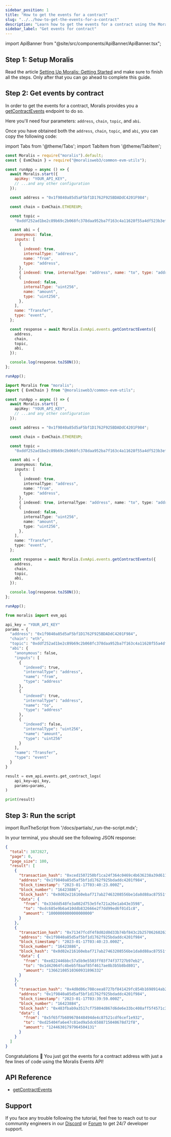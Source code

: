 ```yaml
---
sidebar_position: 1
title: "How to get the events for a contract"
slug: "../../how-to-get-the-events-for-a-contract"
description: "Learn how to get the events for a contract using the Moralis Events API."
sidebar_label: "Get events for contract"
---
```


import ApiBanner from "@site/src/components/ApiBanner/ApiBanner.tsx";

<ApiBanner />

## Step 1: Setup Moralis

Read the article [Setting Up Moralis: Getting Started](/web3-data-api/evm/get-your-api-key) and make sure to finish all the steps. Only after that you can go ahead to complete this guide.

## Step 2: Get events by contract

In order to get the events for a contract, Moralis provides you a [getContractEvents](/web3-data-api/evm/reference/get-contract-events) endpoint to do so.

Here you'll need four parameters: `address`, `chain`, `topic`, and `abi`.

Once you have obtained both the `address`, `chain`, `topic`, and `abi`, you can copy the following code:

import Tabs from '@theme/Tabs';
import TabItem from '@theme/TabItem';

<Tabs groupId="programming-language">
  <TabItem value="javascript" label="index.js (JavaScript)" default>

```javascript index.js
const Moralis = require("moralis").default;
const { EvmChain } = require("@moralisweb3/common-evm-utils");

const runApp = async () => {
  await Moralis.start({
    apiKey: "YOUR_API_KEY",
    // ...and any other configuration
  });

  const address = "0x1f9840a85d5aF5bf1D1762F925BDADdC4201F984";

  const chain = EvmChain.ETHEREUM;

  const topic =
    "0xddf252ad1be2c89b69c2b068fc378daa952ba7f163c4a11628f55a4df523b3ef";

  const abi = {
    anonymous: false,
    inputs: [
      {
        indexed: true,
        internalType: "address",
        name: "from",
        type: "address",
      },
      { indexed: true, internalType: "address", name: "to", type: "address" },
      {
        indexed: false,
        internalType: "uint256",
        name: "amount",
        type: "uint256",
      },
    ],
    name: "Transfer",
    type: "event",
  };

  const response = await Moralis.EvmApi.events.getContractEvents({
    address,
    chain,
    topic,
    abi,
  });

  console.log(response.toJSON());
};

runApp();
```

</TabItem>
<TabItem value="typescript" label="index.ts (TypeScript)">

```typescript index.ts
import Moralis from "moralis";
import { EvmChain } from "@moralisweb3/common-evm-utils";

const runApp = async () => {
  await Moralis.start({
    apiKey: "YOUR_API_KEY",
    // ...and any other configuration
  });

  const address = "0x1f9840a85d5aF5bf1D1762F925BDADdC4201F984";

  const chain = EvmChain.ETHEREUM;

  const topic =
    "0xddf252ad1be2c89b69c2b068fc378daa952ba7f163c4a11628f55a4df523b3ef";

  const abi = {
    anonymous: false,
    inputs: [
      {
        indexed: true,
        internalType: "address",
        name: "from",
        type: "address",
      },
      { indexed: true, internalType: "address", name: "to", type: "address" },
      {
        indexed: false,
        internalType: "uint256",
        name: "amount",
        type: "uint256",
      },
    ],
    name: "Transfer",
    type: "event",
  };

  const response = await Moralis.EvmApi.events.getContractEvents({
    address,
    chain,
    topic,
    abi,
  });

  console.log(response.toJSON());
};

runApp();
```

</TabItem>
<TabItem value="python" label="index.py (Python)">

```python index.py
from moralis import evm_api

api_key = "YOUR_API_KEY"
params = {
  "address": "0x1f9840a85d5aF5bf1D1762F925BDADdC4201F984",
  "chain": "eth",
  "topic": "0xddf252ad1be2c89b69c2b068fc378daa952ba7f163c4a11628f55a4df523b3ef",
  "abi": {
    "anonymous": false,
    "inputs": [
      {
        "indexed": true,
        "internalType": "address",
        "name": "from",
        "type": "address"
      },
      {
        "indexed": true,
        "internalType": "address",
        "name": "to",
        "type": "address"
      },
      {
        "indexed": false,
        "internalType": "uint256",
        "name": "amount",
        "type": "uint256"
      }
    ],
    "name": "Transfer",
    "type": "event"
  }
}

result = evm_api.events.get_contract_logs(
    api_key=api_key,
    params=params,
)

print(result)
```

</TabItem>
</Tabs>

## Step 3: Run the script

import RunTheScript from '/docs/partials/\_run-the-script.mdx';

<RunTheScript />

In your terminal, you should see the following JSON response:

```json
{
  "total": 3872827,
  "page": 0,
  "page_size": 100,
  "result": [
    {
      "transaction_hash": "0xced1507250bf1ca24f364c0469c4b636238a39d611c1c6604a445465e4d5180d",
      "address": "0x1f9840a85d5af5bf1d1762f925bdaddc4201f984",
      "block_timestamp": "2023-01-17T03:40:23.000Z",
      "block_number": "16423886",
      "block_hash": "0x0d02e216160ebaf717ab27463208556be1da8d88ac87551f6835c7c2eb802e51",
      "data": {
        "from": "0x33ddd548fe3a082d753e5fe721a26e1ab43e3598",
        "to": "0xdc685e9b6a410ddb832666e2f7dd99ed6f01d1c8",
        "amount": "1000000000000000000"
      }
    },
    {
      "transaction_hash": "0x71347fcdf4f8d02d0d33b74bf843c2b25706260263e83d23003a3fe7b4072e7a",
      "address": "0x1f9840a85d5af5bf1d1762f925bdaddc4201f984",
      "block_timestamp": "2023-01-17T03:40:23.000Z",
      "block_number": "16423886",
      "block_hash": "0x0d02e216160ebaf717ab27463208556be1da8d88ac87551f6835c7c2eb802e51",
      "data": {
        "from": "0xe822446bbc57a5b9e5503ff03f74f37727b97eb2",
        "to": "0x1d42064fc4beb5f8aaf85f4617ae8b3b5b8bd801",
        "amount": "13662108510360931896332"
      }
    },
    {
      "transaction_hash": "0x4d0d06c708ceea8727bf841429fc854b1698914ab281e44c02c002a94ed1e986",
      "address": "0x1f9840a85d5af5bf1d1762f925bdaddc4201f984",
      "block_timestamp": "2023-01-17T03:39:59.000Z",
      "block_number": "16423884",
      "block_hash": "0x483fbab9a3517cf75804d867d6de6e33bc408aff5f4571c3d698141505e6943f",
      "data": {
        "from": "0x5f65f7b609678448494de4c87521cdf6cef1e932",
        "to": "0xd25404fa6e47c81ed9a5dc6588715040678d72f8",
        "amount": "12446301797964504131"
      }
    }
  ]
}
```

Congratulations 🥳 You just got the events for a contract address with just a few lines of code using the Moralis Events API!

## API Reference

- [getContractEvents](/web3-data-api/evm/reference/get-contract-events)

## Support

If you face any trouble following the tutorial, feel free to reach out to our community engineers in our [Discord](https://moralis.io/discord) or [Forum](https://forum.moralis.io) to get 24/7 developer support.
